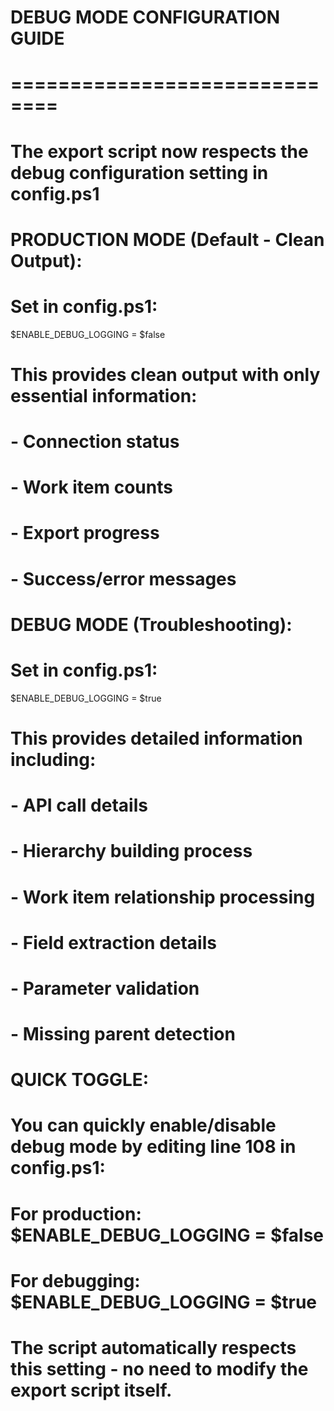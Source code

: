 # DEBUG MODE CONFIGURATION GUIDE
# ==============================

# The export script now respects the debug configuration setting in config.ps1

# PRODUCTION MODE (Default - Clean Output):
# Set in config.ps1:
$ENABLE_DEBUG_LOGGING = $false

# This provides clean output with only essential information:
# - Connection status
# - Work item counts
# - Export progress
# - Success/error messages

# DEBUG MODE (Troubleshooting):
# Set in config.ps1:
$ENABLE_DEBUG_LOGGING = $true

# This provides detailed information including:
# - API call details
# - Hierarchy building process
# - Work item relationship processing
# - Field extraction details
# - Parameter validation
# - Missing parent detection

# QUICK TOGGLE:
# You can quickly enable/disable debug mode by editing line 108 in config.ps1:
# 
# For production: $ENABLE_DEBUG_LOGGING = $false
# For debugging:  $ENABLE_DEBUG_LOGGING = $true

# The script automatically respects this setting - no need to modify the export script itself.
